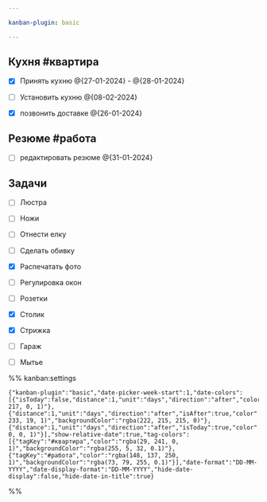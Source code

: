 ```yaml
---

kanban-plugin: basic

---
```


## Кухня #квартира

- [x] Принять кухню @{27-01-2024} - @{28-01-2024}
- [ ] Установить кухню @{08-02-2024}
- [x] позвонить доставке @{26-01-2024}


## Резюме #работа

- [ ] редактировать резюме @{31-01-2024}


## Задачи

- [ ] Люстра
- [ ] Ножи
- [ ] Отнести елку
- [ ] Сделать обивку
- [x] Распечатать фото
- [ ] Регулировка окон
- [ ] Розетки
- [x] Столик
- [x] Стрижка
- [ ] Гараж
- [ ] Мытье




%% kanban:settings
```
{"kanban-plugin":"basic","date-picker-week-start":1,"date-colors":[{"isToday":false,"distance":1,"unit":"days","direction":"after","color":"rgba(255, 217, 0, 1)"},{"distance":1,"unit":"days","direction":"after","isAfter":true,"color":"rgba(8, 233, 19, 1)","backgroundColor":"rgba(222, 215, 215, 0)"},{"distance":1,"unit":"days","direction":"after","isToday":true,"color":"rgba(255, 0, 0, 1)"}],"show-relative-date":true,"tag-colors":[{"tagKey":"#квартира","color":"rgba(29, 241, 0, 1)","backgroundColor":"rgba(255, 5, 32, 0.1)"},{"tagKey":"#работа","color":"rgba(148, 137, 250, 1)","backgroundColor":"rgba(73, 79, 255, 0.1)"}],"date-format":"DD-MM-YYYY","date-display-format":"DD-MM-YYYY","hide-date-display":false,"hide-date-in-title":true}
```
%%